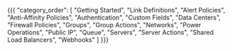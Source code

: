 {{{
  "category_order": [
    "Getting Started",
    "Link Definitions",
    "Alert Policies",
    "Anti-Affinity Policies",
    "Authentication",
    "Custom Fields",
    "Data Centers",
    "Firewall Policies",
    "Groups",
    "Group Actions",
    "Networks",
    "Power Operations",
    "Public IP",
    "Queue",
    "Servers",
    "Server Actions",
    "Shared Load Balancers",
    "Webhooks"
  ]
}}}
